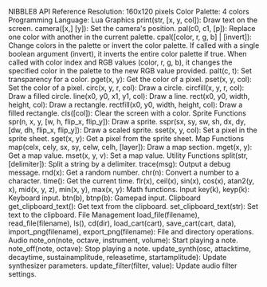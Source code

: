 NIBBLE8 API Reference
Resolution: 160x120 pixels
Color Palette: 4 colors
Programming Language: Lua
Graphics
print(str, [x, y, col]): Draw text on the screen.
camera([x,] [y]): Set the camera's position.
pal(c0, c1, [p]): Replace one color with another in the current palette.
cpal([color, r, g, b] | [invert]): Change colors in the palette or invert the color palette. If called with a single boolean argument (invert), it inverts the entire color palette if true. When called with color index and RGB values (color, r, g, b), it changes the specified color in the palette to the new RGB value provided.
palt(c, t): Set transparency for a color.
pget(x, y): Get the color of a pixel.
pset(x, y, col): Set the color of a pixel.
circ(x, y, r, col): Draw a circle.
circfill(x, y, r, col): Draw a filled circle.
line(x0, y0, x1, y1, col): Draw a line.
rect(x0, y0, width, height, col): Draw a rectangle.
rectfill(x0, y0, width, height, col): Draw a filled rectangle.
cls([col]): Clear the screen with a color.
Sprite Functions
spr(n, x, y, [w, h, flip_x, flip_y]): Draw a sprite.
sspr(sx, sy, sw, sh, dx, dy, [dw, dh, flip_x, flip_y]): Draw a scaled sprite.
sset(x, y, col): Set a pixel in the sprite sheet.
sget(x, y): Get a pixel from the sprite sheet.
Map Functions
map(celx, cely, sx, sy, celw, celh, [layer]): Draw a map section.
mget(x, y): Get a map value.
mset(x, y, v): Set a map value.
Utility Functions
split(str, [delimiter]): Split a string by a delimiter.
trace(msg): Output a debug message.
rnd(x): Get a random number.
chr(n): Convert a number to a character.
time(): Get the current time.
flr(x), ceil(x), sin(x), cos(x), atan2(y, x), mid(x, y, z), min(x, y), max(x, y): Math functions.
Input
key(k), keyp(k): Keyboard input.
btn(b), btnp(b): Gamepad input.
Clipboard
get_clipboard_text(): Get text from the clipboard.
set_clipboard_text(str): Set text to the clipboard.
File Management
load_file(filename), read_file(filename), ls(), cd(dir), load_cart(cart), save_cart(cart, data), import_png(filename), export_png(filename): File and directory operations.
Audio
note_on(note, octave, instrument, volume): Start playing a note.
note_off(note, octave): Stop playing a note.
update_synth(osc, attacktime, decaytime, sustainamplitude, releasetime, startamplitude): Update synthesizer parameters.
update_filter(filter, value): Update audio filter settings.
